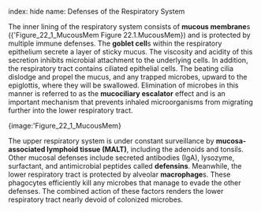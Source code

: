 index: hide
name: Defenses of the Respiratory System

The inner lining of the respiratory system consists of  **mucous membrane**s ({'Figure_22_1_MucousMem Figure 22.1.MucousMem}) and is protected by multiple immune defenses. The  **goblet cell**s within the respiratory epithelium secrete a layer of sticky mucus. The viscosity and acidity of this secretion inhibits microbial attachment to the underlying cells. In addition, the respiratory tract contains ciliated epithelial cells. The beating cilia dislodge and propel the mucus, and any trapped microbes, upward to the epiglottis, where they will be swallowed. Elimination of microbes in this manner is referred to as the  **mucociliary escalator** effect and is an important mechanism that prevents inhaled microorganisms from migrating further into the lower respiratory tract.


{image:'Figure_22_1_MucousMem}
        

The upper respiratory system is under constant surveillance by  **mucosa-associated lymphoid tissue (MALT)**, including the adenoids and tonsils. Other mucosal defenses include secreted antibodies (IgA), lysozyme, surfactant, and antimicrobial peptides called  **defensins**. Meanwhile, the lower respiratory tract is protected by alveolar  **macrophage**s. These phagocytes efficiently kill any microbes that manage to evade the other defenses. The combined action of these factors renders the lower respiratory tract nearly devoid of colonized microbes.

